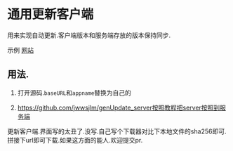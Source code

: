 # 通用更新客户端

用来实现自动更新.客户端版本和服务端存放的版本保持同步.

示例
[网站](http://up.975135.xyz/updateList/%E6%98%9F%E6%9C%88 "示例网站")

## 用法.

1. 打开源码.`baseURL`和`appname`替换为自己的

1. https://github.com/jwwsjlm/genUpdate_server按照教程把server按照到服务端


更新客户端.界面写的太丑了.没写.自己写个下载器对比下本地文件的sha256即可.拼接下url即可下载.如果这方面的能人.欢迎提交pr.